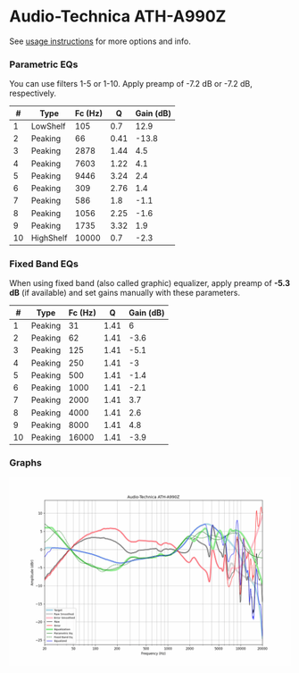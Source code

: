 # Audio-Technica ATH-A990Z
See [usage instructions](https://github.com/jaakkopasanen/AutoEq#usage) for more options and info.

### Parametric EQs
You can use filters 1-5 or 1-10. Apply preamp of -7.2 dB or -7.2 dB, respectively.

|   # | Type      |   Fc (Hz) |    Q |   Gain (dB) |
|-----|-----------|-----------|------|-------------|
|   1 | LowShelf  |       105 | 0.7  |        12.9 |
|   2 | Peaking   |        66 | 0.41 |       -13.8 |
|   3 | Peaking   |      2878 | 1.44 |         4.5 |
|   4 | Peaking   |      7603 | 1.22 |         4.1 |
|   5 | Peaking   |      9446 | 3.24 |         2.4 |
|   6 | Peaking   |       309 | 2.76 |         1.4 |
|   7 | Peaking   |       586 | 1.8  |        -1.1 |
|   8 | Peaking   |      1056 | 2.25 |        -1.6 |
|   9 | Peaking   |      1735 | 3.32 |         1.9 |
|  10 | HighShelf |     10000 | 0.7  |        -2.3 |

### Fixed Band EQs
When using fixed band (also called graphic) equalizer, apply preamp of **-5.3 dB** (if available) and set gains manually with these parameters.

|   # | Type    |   Fc (Hz) |    Q |   Gain (dB) |
|-----|---------|-----------|------|-------------|
|   1 | Peaking |        31 | 1.41 |         6   |
|   2 | Peaking |        62 | 1.41 |        -3.6 |
|   3 | Peaking |       125 | 1.41 |        -5.1 |
|   4 | Peaking |       250 | 1.41 |        -3   |
|   5 | Peaking |       500 | 1.41 |        -1.4 |
|   6 | Peaking |      1000 | 1.41 |        -2.1 |
|   7 | Peaking |      2000 | 1.41 |         3.7 |
|   8 | Peaking |      4000 | 1.41 |         2.6 |
|   9 | Peaking |      8000 | 1.41 |         4.8 |
|  10 | Peaking |     16000 | 1.41 |        -3.9 |

### Graphs
![](./Audio-Technica%20ATH-A990Z.png)
